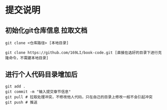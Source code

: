 # 提交说明

## 初始化git仓库信息 拉取文档

```git
git clone <仓库路径> [本地目录]

git clone https://github.com/169LI/book-code.git [直接在选好的目录下进行克隆命令，不需建本地目录] 
```

## 进行个人代码目录增加后

```git
git add .
git commit -m "输入提交章节信息"
git pull # 拉取处理冲突，不修改他人代码，只在自己的目录上修改一般不会引起冲突
git push # 推送
```
